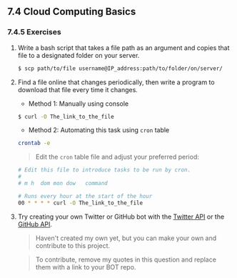 ## 7.4 Cloud Computing Basics

### 7.4.5 Exercises


1. Write a bash script that takes a file path as an argument and copies that file to a designated folder on your server.

    ```bash
    $ scp path/to/file username@IP_address:path/to/folder/on/server/
    ```

2. Find a file online that changes periodically, then write a program to download that file every time it changes.

    - Method 1: Manually using console
    
    ```bash
    $ curl -O The_link_to_the_file
    ```

    - Method 2: Automating this task using `cron` table
    ```bash
    crontab -e
    ```
    > Edit the `cron` table file and adjust your preferred period:

    ```bash
    # Edit this file to introduce tasks to be run by cron.
    #
    # m h  dom mon dow   command
    
    # Runs every hour at the start of the hour
    00 * * * * curl -O The_link_to_the_file
    ```

3. Try creating your own Twitter or GitHub bot with the  [Twitter API](https://dev.twitter.com/rest/public) or the [GitHub API](https://developer.github.com/v3/).

    > Haven't created my own yet, but you can make your own and contribute to this project.

    > To contribute, remove my quotes in this question and replace them with a link to your BOT repo.
